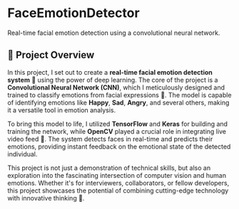 # FaceEmotionDetector  
Real-time facial emotion detection using a convolutional neural network.

## 📄 Project Overview

In this project, I set out to create a **real-time facial emotion detection system** 🧠 using the power of deep learning. The core of the project is a **Convolutional Neural Network (CNN)**, which I meticulously designed and trained to classify emotions from facial expressions 📸. The model is capable of identifying emotions like **Happy**, **Sad**, **Angry**, and several others, making it a versatile tool in emotion analysis.

To bring this model to life, I utilized **TensorFlow** and **Keras** for building and training the network, while **OpenCV** played a crucial role in integrating live video feed 🎥. The system detects faces in real-time and predicts their emotions, providing instant feedback on the emotional state of the detected individual.

This project is not just a demonstration of technical skills, but also an exploration into the fascinating intersection of computer vision and human emotions. Whether it's for interviewers, collaborators, or fellow developers, this project showcases the potential of combining cutting-edge technology with innovative thinking 🌟.

